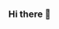 ### Hi there 👋

<!--
**EhigieO/EhigieO** is a ✨ _special_ ✨ repository because its `README.md` (this file) appears on your GitHub profile.

Here are some ideas to get you started:

- 🔭 I’m currently playing around with AWS-EC2, Docker, Jenkins and Kubernetes
- 🌱 I’m currently learning Golang, mux and Gin
- 👯 I’m looking to collaborate on ...
- 🤔 I’m looking for help with ...
- 💬 Ask me about ...
- 📫 How to reach me: ![LinkedIn](https://img.shields.io/badge/LinkedIn-#0A66C2?style=for-the-badge&logo=LinkedIn&logoColor=white)
- 😄 Pronouns: ...
- ⚡ Fun fact: chess player and love to live.
-->
